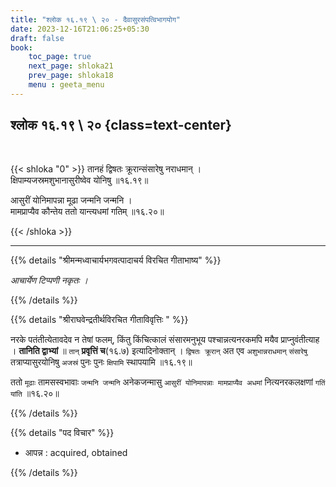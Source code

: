```yaml
---
title: "श्लोक १६.१९ \ २० - दैवासुरसंपत्विभागयोग"
date: 2023-12-16T21:06:25+05:30
draft: false
book:
    toc_page: true
    next_page: shloka21
    prev_page: shloka18
    menu : geeta_menu
---
```




## श्लोक १६.१९ \ २० {class=text-center}

<br/>

{{< shloka  "0"  >}}
तानहं द्विषतः क्रूरान्संसारेषु नराधमान् ।  
क्षिपाम्यजस्रमशुभानासुरीष्वेव योनिषु ॥१६.१९॥ 

आसुरीं योनिमापन्ना मूढा जन्मनि जन्मनि ।  
मामप्राप्यैव कौन्तेय ततो यान्त्यधमां गतिम् ॥१६.२०॥

{{< /shloka >}}

---


{{% details "श्रीमन्मध्वाचार्यभगवत्पादाचर्य विरचित  गीताभाष्य" %}}

*आचार्येण टिप्पणी नकृतः ।*

{{% /details %}}


{{% details "श्रीराघवेन्द्रतीर्थविरचित गीताविवृत्तिः " %}}

नरके पतंतीत्येतावदेव न तेषां फलम्‌, किंतु किंचित्कालं
संसारमनुभूय पश्चान्नत्यनरकमपि मयैव प्राप्नुवंतीत्याह ।
**तानिति द्वाभ्यां** ॥ `तान्‌` **प्रवृत्तिं च**(१६.७)
इत्यादिनोक्तान्‌ । 
`द्विषतः क्रूरान्‌` अत एव `अशुभान्नराधमान्‌` `संसारेषु` 
तत्राप्यासुरयोनिषु `अजस्रं` पुनः पुनः `क्षिपामि` 
स्थापयामि ॥१६.१९॥  

ततो `मूढाः` तामसस्वभावाः `जन्मनि जन्मनि` अनेकजन्मासु 
`आसुरीं योनिमापन्नाः मामप्राप्यैव अधमां` नित्यनरकलक्षणां 
`गतिं यांति` ॥१६.२०॥

{{% /details %}}



{{% details "पद विचार" %}}

- आपन्न : acquired, obtained

{{% /details %}}
